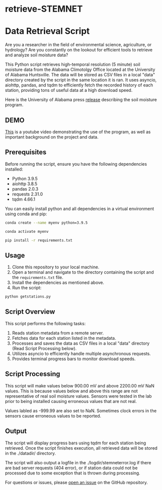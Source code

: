 # retrieve-STEMNET
# Data Retrieval Script

Are you a researcher in the field of environmental science, agriculture, or hydrology? Are you constantly on the lookout for efficient tools to retrieve and analyze soil moisture data?

This Python script retrieves high-temporal resolution (5 minute) soil moisture data from the Alabama Climotolgy Office located at the University of Alabama Huntsville. The data will be stored as CSV files in a local "data" directory created by the script in the same location it is ran. It uses asyncio, aiohttp, pandas, and tqdm to efficiently fetch the recorded history of each station, providing tons of useful data at a high download speed.

Here is the University of Alabama press [release](https://www.uah.edu/news/news/uah-builds-installs-low-cost-soil-moisture-sensors-to-examine-how-flash-droughts-impact-agriculture) describing the soil moisture program. 

## DEMO 

[This](https://youtu.be/1K_zSj3dEaA?si=vKd9rUkqPYH7o75S) is a youtube video demonstrating the use of the program, as well as important background on the project and data. 
## Prerequisites

Before running the script, ensure you have the following dependencies installed:

- Python 3.9.5
- aiohttp 3.8.5
- pandas 2.0.3
- requests 2.31.0
- tqdm 4.66.1

You can easily install python and all dependencies in a virtual environment using conda and pip:

```bash
conda create --name myenv python=3.9.5
```

```bash
conda activate myenv
```

```bash
pip install -r requirements.txt
```

## Usage

1. Clone this repository to your local machine.
2. Open a terminal and navigate to the directory containing the script and the `requirements.txt` file.
3. Install the dependencies as mentioned above.
4. Run the script:

```bash
python getstations.py
```

## Script Overview

This script performs the following tasks:

1. Reads station metadata from a remote server.
2. Fetches data for each station listed in the metadata.
3. Processes and saves the data as CSV files in a local "data" directory (Read Script Processing below).
4. Utilizes asyncio to efficiently handle multiple asynchronous requests.
5. Provides terminal progress bars to monitor download speeds. 

## Script Processing
This script will make values below 900.00 mV and above 2200.00 mV NaN values. This is because values below and above this range are not representative of real soil moisture values. Sensors were tested in the lab prior to being installed causing erroneous values that are not real. 

Values labled as -999.99 are also set to NaN. Sometimes clock errors in the sensors cause erroneous values to be reported. 

## Output

The script will display progress bars using tqdm for each station being retrieved. Once the script finishes execution, all retrieved data will be stored in the ./datadir/ directory. 

The script will also output a logfile in the ./logdir/stemneterror.log if there are bad server requests (404 error), or if station data could not be processed due to some exception that is thrown during processing. 

For questions or issues, please [open an issue](https://github.com/Corey4005/retrieve-STEMNET/issues) on the GitHub repository.
